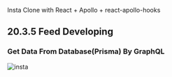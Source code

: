 Insta Clone with  React + Apollo + react-apollo-hooks

## 20.3.5 Feed Developing

### Get Data From Database(Prisma) By GraphQL

![insta](https://user-images.githubusercontent.com/48538233/75949131-a6146700-5ee8-11ea-8b85-1c5696322800.gif)


